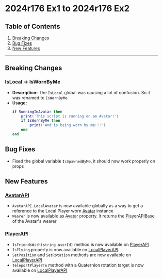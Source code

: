 # 2024r176 Ex1 to 2024r176 Ex2

## Table of Contents
1. [Breaking Changes](#breaking-changes)
2. [Bug Fixes](#bug-fixes)
3. [New Features](#new-features)

---

## Breaking Changes

### IsLocal -> IsWornByMe

- **Description:** The `IsLocal` global was causing a lot of confusion. So it was renamed to `IsWornByMe`
- **Usage:**
  ```lua
  if RunningInAvatar then
      print('This script is running on an Avatar!')
      if IsWornByMe then
          print('And is being worn by me!!!')
      end
  end
  ```

## Bug Fixes

- Fixed the global variable `IsSpawnedByMe`, it should now work properly on props

## New Features

### [AvatarAPI](../api/avatar-api.md)
- `AvatarAPI.LocalAvatar` is now available globally as a way to get a reference to the Local Player
  worn [Avatar](../api/avatar-api.md#avatar) instance
- `Wearer` is now available as [Avatar](../api/avatar-api.md#avatar) property. It returns
  the [PlayerAPIBase](../api/player-api.md#PlayerAPIBase) of the Avatar's wearer

### [PlayerAPI](../api/player-api.md)
- `IsFriendsWith(string userId)` method is now available on [PlayerAPI](../api/player-api.md#PlayerAPI)
- `IsFlying` property is now available on [LocalPlayerAPI](../api/player-api.md#LocalPlayerAPI)
- `SetPosition` and `SetRotation` methods are now available on [LocalPlayerAPI](../api/player-api.md#LocalPlayerAPI)
- `TeleportPlayerTo` method with a Quaternion rotation target is now available
  on [LocalPlayerAPI](../api/player-api.md#LocalPlayerAPI)
